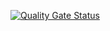 [![Quality Gate Status](https://sonarcloud.io/api/project_badges/measure?project=isdi-coders-2023_Dani-Setien-Final-Project-back-202301-bcn&metric=alert_status)](https://sonarcloud.io/summary/new_code?id=isdi-coders-2023_Dani-Setien-Final-Project-back-202301-bcn)
